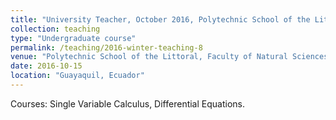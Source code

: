 ```yaml
---
title: "University Teacher, October 2016, Polytechnic School of the Littoral (ESPOL)"
collection: teaching
type: "Undergraduate course"
permalink: /teaching/2016-winter-teaching-8
venue: "Polytechnic School of the Littoral, Faculty of Natural Sciences and Mathematics, Department of Mathematics"
date: 2016-10-15
location: "Guayaquil, Ecuador"
---
```


Courses: Single Variable Calculus, Differential Equations.